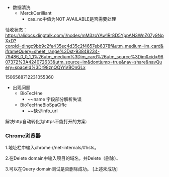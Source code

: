 - 数据清洗
	- MerckCerilliant
		- cas_no中值为NOT AVAILABLE是否需要处理



验收状态：
https://alidocs.dingtalk.com/i/nodes/mM3zoYAw1Rr8D5YppAN3WnZ07y9NpXxD?corpId=dingc9bb9c2fe435ec4d35c2f4657eb6378f&utm_medium=im_card&iframeQuery=sheet_range%3Dst-93848234-79486_0_0_1_1%26utm_medium%3Dim_card%26utm_source%3Dim&cid=9607372%3A424072633&utm_source=im&dontjump=true&nav=share&navQuery=spaceId%3Dr98znQQYnVBOnGLx

1506568712231055360


- 出现问题
	- BioTecHne 
		- ~~name 字段部分解析失误
	- BioTecHneBioSpaCifIc
		- ~~缺少info_url


解决http自动转化为https不能打开的方案:
### **Chrome浏览器**

1.地址栏中输入chrome://net-internals/#hsts。

2.在Delete domain中输入项目的域名，并Delete（删除）`。`

3.可以在Query domain测试是否删除成功。
[上述未成功]